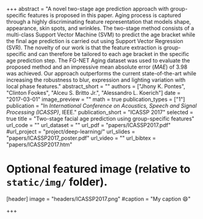 +++
abstract = "A novel two-stage age prediction approach with group-specific features is proposed in this paper. Aging process is captured through a highly discriminating feature representation that models shape, appearance, skin spots, and wrinkles. The two-stage method consists of a multi-class Support Vector Machine (SVM) to predict the age bracket while the final age prediction is carried out using Support Vector Regression (SVR). The novelty of our work is that the feature extraction is group-specific and can therefore be tailored to each age bracket in the specific age prediction step. The FG-NET Aging dataset was used to evaluate the proposed method and an impressive mean absolute error ($MAE$) of 3.98 was achieved. Our approach outperforms the current state-of-the-art while increasing the robustness to blur, expression and lighting variation with local phase features."
abstract_short = ""
authors = ["Jhony K. Pontes", "Clinton Fookes", "Alceu S. Britto Jr.", "Alessandro L. Koerich"]
date = "2017-03-01"
image_preview = ""
math = true
publication_types = ["1"]
publication = "In *International Conference on Acoustics, Speech and Signal Processing (ICASSP)*, IEEE."
publication_short = "ICASSP 2017"
selected = true
title = "Two-stage facial age prediction using group-specific features"
url_code = ""
url_dataset = ""
url_pdf = "papers/ICASSP2017.pdf"
#url_project = "project/deep-learning/"
url_slides = "papers/ICASSP2017_poster.pdf"
url_video = ""
url_bibtex = "papers/ICASSP2017.htm"

# Optional featured image (relative to `static/img/` folder).
[header]
image = "headers/ICASSP2017.png"
#caption = "My caption :smile:"

+++
